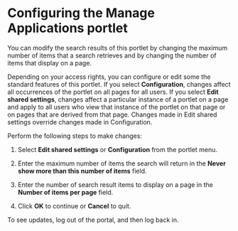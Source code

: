 # Configuring the Manage Applications portlet



You can modify the search results of this portlet by changing the maximum number of items that a search retrieves and by changing the number of items that display on a page.

Depending on your access rights, you can configure or edit some the standard features of this portlet. If you select **Configuration**, changes affect all occurrences of the portlet on all pages for all users. If you select **Edit shared settings**, changes affect a particular instance of a portlet on a page and apply to all users who view that instance of the portlet on that page or on pages that are derived from that page. Changes made in Edit shared settings override changes made in Configuration.

Perform the following steps to make changes:

1.  Select **Edit shared settings** or **Configuration** from the portlet menu.

2.  Enter the maximum number of items the search will return in the **Never show more than this number of items** field.

3.  Enter the number of search result items to display on a page in the **Number of items per page** field.

4.  Click **OK** to continue or **Cancel** to quit.


To see updates, log out of the portal, and then log back in.

